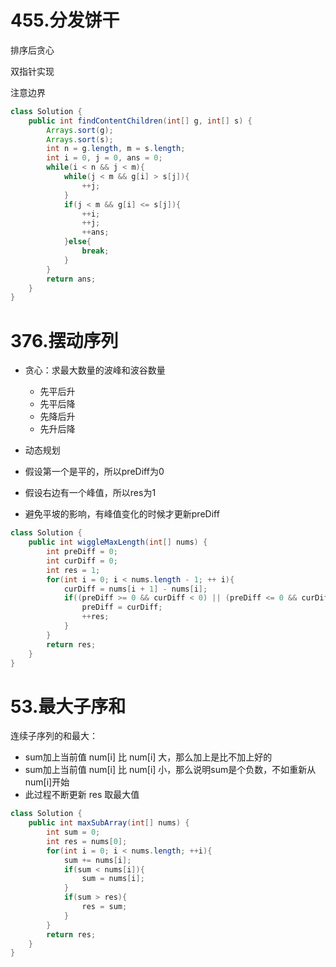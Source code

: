 # 455.分发饼干

排序后贪心

双指针实现

注意边界

```java
class Solution {
    public int findContentChildren(int[] g, int[] s) {
        Arrays.sort(g);
        Arrays.sort(s);
        int n = g.length, m = s.length;
        int i = 0, j = 0, ans = 0;
        while(i < n && j < m){
            while(j < m && g[i] > s[j]){
                ++j;
            }
            if(j < m && g[i] <= s[j]){
                ++i;
                ++j;
                ++ans;
            }else{
                break;
            }
        }
        return ans;
    }
}
```

# 376.摆动序列

- 贪心：求最大数量的波峰和波谷数量
  - 先平后升
  - 先平后降
  - 先降后升
  - 先升后降
- 动态规划

- 假设第一个是平的，所以preDiff为0
- 假设右边有一个峰值，所以res为1
- 避免平坡的影响，有峰值变化的时候才更新preDiff
```java
class Solution {
    public int wiggleMaxLength(int[] nums) {
        int preDiff = 0;
        int curDiff = 0;
        int res = 1;
        for(int i = 0; i < nums.length - 1; ++ i){
            curDiff = nums[i + 1] - nums[i];
            if((preDiff >= 0 && curDiff < 0) || (preDiff <= 0 && curDiff > 0)){
                preDiff = curDiff;
                ++res;
            }
        }
        return res;
    }
}
```


# 53.最大子序和

连续子序列的和最大：
- sum加上当前值 num[i] 比 num[i] 大，那么加上是比不加上好的
- sum加上当前值 num[i] 比 num[i] 小，那么说明sum是个负数，不如重新从num[i]开始
- 此过程不断更新 res 取最大值

```java
class Solution {
    public int maxSubArray(int[] nums) {
        int sum = 0;
        int res = nums[0];
        for(int i = 0; i < nums.length; ++i){
            sum += nums[i];
            if(sum < nums[i]){
                sum = nums[i];
            }
            if(sum > res){
                res = sum;
            }
        }
        return res;
    }
}
```